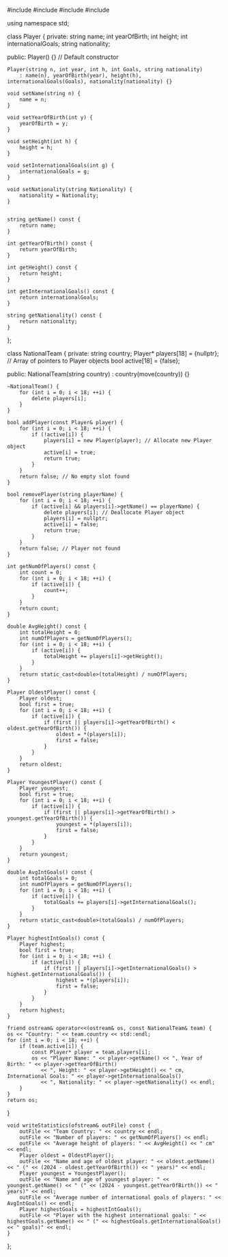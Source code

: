 #include <iostream>
#include <string>
#include <fstream>
#include <limits>

using namespace std;

class Player {
private:
    string name;
    int yearOfBirth;
    int height;
    int internationalGoals;
    string nationality;

public:
    Player() {} // Default constructor

    Player(string n, int year, int h, int Goals, string nationality)
        : name(n), yearOfBirth(year), height(h), internationalGoals(Goals), nationality(nationality) {}

    void setName(string n) {
        name = n;
    }

    void setYearOfBirth(int y) {
        yearOfBirth = y;
    }

    void setHeight(int h) {
        height = h;
    }

    void setInternationalGoals(int g) {
        internationalGoals = g;
    }

    void setNationality(string Nationality) {
        nationality = Nationality;
    }


    string getName() const {
        return name;
    }

    int getYearOfBirth() const {
        return yearOfBirth;
    }

    int getHeight() const {
        return height;
    }

    int getInternationalGoals() const {
        return internationalGoals;
    }

    string getNationality() const {
        return nationality;
    }
};

class NationalTeam {
private:
    string country;
    Player* players[18] = {nullptr}; // Array of pointers to Player objects
    bool active[18] = {false};

public:
    NationalTeam(string country) : country(move(country)) {}

    ~NationalTeam() {
        for (int i = 0; i < 18; ++i) {
            delete players[i];
        }
    }

    bool addPlayer(const Player& player) {
        for (int i = 0; i < 18; ++i) {
            if (!active[i]) {
                players[i] = new Player(player); // Allocate new Player object
                active[i] = true;
                return true;
            }
        }
        return false; // No empty slot found
    }

    bool removePlayer(string playerName) {
        for (int i = 0; i < 18; ++i) {
            if (active[i] && players[i]->getName() == playerName) {
                delete players[i]; // Deallocate Player object
                players[i] = nullptr;
                active[i] = false;
                return true;
            }
        }
        return false; // Player not found
    }

    int getNumOfPlayers() const {
        int count = 0;
        for (int i = 0; i < 18; ++i) {
            if (active[i]) {
                count++;
            }
        }
        return count;
    }

    double AvgHeight() const {
        int totalHeight = 0;
        int numOfPlayers = getNumOfPlayers();
        for (int i = 0; i < 18; ++i) {
            if (active[i]) {
                totalHeight += players[i]->getHeight();
            }
        }
        return static_cast<double>(totalHeight) / numOfPlayers;
    }

    Player OldestPlayer() const {
        Player oldest;
        bool first = true;
        for (int i = 0; i < 18; ++i) {
            if (active[i]) {
                if (first || players[i]->getYearOfBirth() < oldest.getYearOfBirth()) {
                    oldest = *(players[i]);
                    first = false;
                }
            }
        }
        return oldest;
    }

    Player YoungestPlayer() const {
        Player youngest;
        bool first = true;
        for (int i = 0; i < 18; ++i) {
            if (active[i]) {
                if (first || players[i]->getYearOfBirth() > youngest.getYearOfBirth()) {
                    youngest = *(players[i]);
                    first = false;
                }
            }
        }
        return youngest;
    }

    double AvgIntGoals() const {
        int totalGoals = 0;
        int numOfPlayers = getNumOfPlayers();
        for (int i = 0; i < 18; ++i) {
            if (active[i]) {
                totalGoals += players[i]->getInternationalGoals();
            }
        }
        return static_cast<double>(totalGoals) / numOfPlayers;
    }

    Player highestIntGoals() const {
        Player highest;
        bool first = true;
        for (int i = 0; i < 18; ++i) {
            if (active[i]) {
                if (first || players[i]->getInternationalGoals() > highest.getInternationalGoals()) {
                    highest = *(players[i]);
                    first = false;
                }
            }
        }
        return highest;
    }

    friend ostream& operator<<(ostream& os, const NationalTeam& team) {
    os << "Country: " << team.country << std::endl;
    for (int i = 0; i < 18; ++i) {
        if (team.active[i]) {
            const Player* player = team.players[i];
            os << "Player Name: " << player->getName() << ", Year of Birth: " << player->getYearOfBirth() 
               << ", Height: " << player->getHeight() << " cm, International Goals: " << player->getInternationalGoals()
               << ", Nationality: " << player->getNationality() << endl;
        }
    }
    return os;
}

    void writeStatistics(ofstream& outFile) const {
        outFile << "Team Country: " << country << endl;
        outFile << "Number of players: " << getNumOfPlayers() << endl;
        outFile << "Average height of players: " << AvgHeight() << " cm" << endl;
        Player oldest = OldestPlayer();
        outFile << "Name and age of oldest player: " << oldest.getName() << " (" << (2024 - oldest.getYearOfBirth()) << " years)" << endl;
        Player youngest = YoungestPlayer();
        outFile << "Name and age of youngest player: " << youngest.getName() << " (" << (2024 - youngest.getYearOfBirth()) << " years)" << endl;
        outFile << "Average number of international goals of players: " << AvgIntGoals() << endl;
        Player highestGoals = highestIntGoals();
        outFile << "Player with the highest international goals: " << highestGoals.getName() << " (" << highestGoals.getInternationalGoals() << " goals)" << endl;
    }
};
